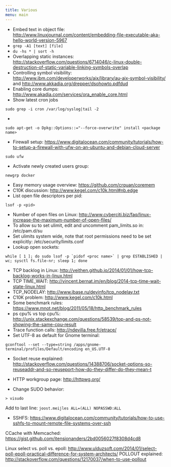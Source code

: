 ```yaml
---
title: Various
menu: main
---
```


- Embed text in object file: http://www.linuxjournal.com/content/embedding-file-executable-aka-hello-world-version-5967
- `grep -A1 [text] [file]`
- `du -hs * | sort -h`
- Overlapping static instances: http://stackoverflow.com/questions/6714046/c-linux-double-destruction-of-static-variable-linking-symbols-overlap
- Controlling symbol visibility: http://www.ibm.com/developerworks/aix/library/au-aix-symbol-visibility/ and http://www.akkadia.org/drepper/dsohowto.pdfdud
- Enabling core dumps: http://www.akadia.com/services/ora_enable_core.html
- Show latest cron jobs
```
sudo grep -i cron /var/log/syslog|tail -2
```
-
```
sudo apt-get -o Dpkg::Options::="--force-overwrite" install <package name>
```
- Firewall setup: https://www.digitalocean.com/community/tutorials/how-to-setup-a-firewall-with-ufw-on-an-ubuntu-and-debian-cloud-server
```
sudo ufw
```  
- Activate newly created users group:
```
newgrp docker
```
- Easy memory usage overview: https://github.com/crquan/coremem
- C10K discussion: http://www.kegel.com/c10k.html#nb.edge
- List open file descriptors per pid:
```
lsof -p <pid>
```
- Number of open files on Linux: http://www.cyberciti.biz/faq/linux-increase-the-maximum-number-of-open-files/
- To allow su to set ulimit, edit and uncomment pam_limits.so in: /etc/pam.d/su
- Set ulimits system wide, note that root permissions need to be set explicitly: /etc/security/limits.conf
- Lookup open sockets:
```
while [ 1 ]; do sudo lsof -p `pidof <proc name>` | grep ESTABLISHED | wc; sysctl fs.file-nr; sleep 1; done
```
- TCP backlog in Linux: http://veithen.github.io/2014/01/01/how-tcp-backlog-works-in-linux.html
- TCP TIME_WAIT: http://vincent.bernat.im/en/blog/2014-tcp-time-wait-state-linux.html
- TCP_NODELAY: http://www.ibase.ru/devinfo/tcp_nodelay.txt
- C10K problem: http://www.kegel.com/c10k.html
- Some benchmark rules: https://www.mnot.net/blog/2011/05/18/http_benchmark_rules
- ps cpu% vs top cpu%: http://unix.stackexchange.com/questions/58539/top-and-ps-not-showing-the-same-cpu-result
- Trace function calls: http://ndevilla.free.fr/etrace/
- Set UTF-8 as default for Gnome terminal:
```
gconftool --set --type=string /apps/gnome-terminal/profiles/Default/encoding en_US.UTF-8
```
- Socket reuse explained: http://stackoverflow.com/questions/14388706/socket-options-so-reuseaddr-and-so-reuseport-how-do-they-differ-do-they-mean-t
- HTTP workgroup page: http://httpwg.org/

- Change SUDO behavior:
```
> visudo
```
Add to last line:
```joost.meijles ALL=(ALL) NOPASSWD:ALL```

- SSHFS: https://www.digitalocean.com/community/tutorials/how-to-use-sshfs-to-mount-remote-file-systems-over-ssh


CCache with Memcached: https://gist.github.com/itensionanders/2bd0056027f8308d4cd8

Linux select vs. poll vs. epoll: http://www.ulduzsoft.com/2014/01/select-poll-epoll-practical-difference-for-system-architects/
POLLOUT explained: http://stackoverflow.com/questions/12170037/when-to-use-pollout
